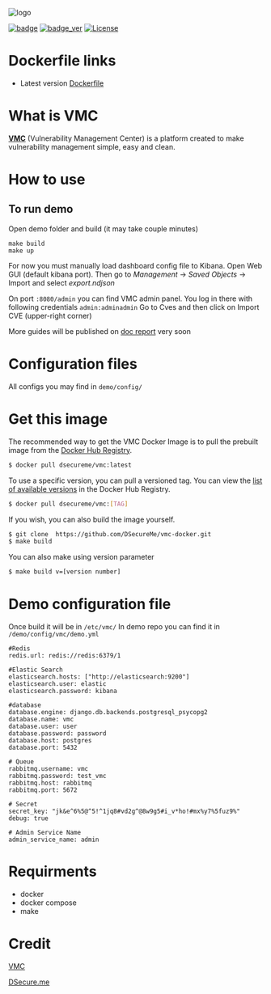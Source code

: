 ![logo](https://dsecure.me/wp-content/uploads/2019/11/dSecure-1.png)

[![badge](https://images.microbadger.com/badges/image/dsecureme/vmc.svg)](https://hub.docker.com/r/dsecureme/vmc/) [![badge_ver](https://images.microbadger.com/badges/version/dsecureme/vmc.svg)](https://microbadger.com/images/dsecureme/vmc "Get your own version badge on microbadger.com") [![License](https://img.shields.io/badge/License-Apache%202.0-blue.svg)](https://opensource.org/licenses/Apache-2.0)

# Dockerfile links
* Latest version [Dockerfile](Dockerfile)

# What is VMC
**[VMC](https://github.com/DSecureMe/vmc)** (Vulnerability Management Center) is a platform created to make vulnerability management simple, easy and clean.

# How to use
## To run demo
Open demo folder and build (it may take couple minutes)
```
make build
make up
```
For now you must manually load dashboard config file to Kibana. Open Web GUI (default kibana port). Then go to _Management_ -> _Saved Objects_ -> Import and select _export.ndjson_

On port `:8080/admin` you can find VMC admin panel.
You log in there with following credentials `admin:adminadmin`
Go to Cves and then click on Import CVE (upper-right corner)

More guides will be published on [doc report](https://github.com/DSecureMe/vmcDocs) very soon

# Configuration files
All configs you may find in `demo/config/`

# Get this image
The recommended way to get the VMC Docker Image is to pull the prebuilt image from the [Docker Hub Registry](https://hub.docker.com/r/dsecureme/vmc).
```bash
$ docker pull dsecureme/vmc:latest
```
To use a specific version, you can pull a versioned tag. You can view the [list of available versions](https://hub.docker.com/r/dsecureme/vmc/tags/) in the Docker Hub Registry.
```bash
$ docker pull dsecureme/vmc:[TAG]
```
If you wish, you can also build the image yourself.

```bash
$ git clone  https://github.com/DSecureMe/vmc-docker.git
$ make build
```

You can also make using version parameter
```bash
$ make build v=[version number]
```
# Demo configuration file
Once build it will be in `/etc/vmc/`
In demo repo you can find it in `/demo/config/vmc/demo.yml`
```
#Redis
redis.url: redis://redis:6379/1

#Elastic Search
elasticsearch.hosts: ["http://elasticsearch:9200"]
elasticsearch.user: elastic
elasticsearch.password: kibana

#database
database.engine: django.db.backends.postgresql_psycopg2
database.name: vmc
database.user: user
database.password: password
database.host: postgres
database.port: 5432

# Queue
rabbitmq.username: vmc
rabbitmq.password: test_vmc
rabbitmq.host: rabbitmq
rabbitmq.port: 5672

# Secret
secret_key: "jk&e^6%5@^5!^1jq8#vd2g^@8w9g5#i_v*ho!#mx%y7%5fuz9%"
debug: true

# Admin Service Name
admin_service_name: admin
```


# Requirments
* docker
* docker compose
* make

# Credit
[VMC](https://github.com/DSecureMe/vmc)

[DSecure.me](https://dsecure.me)
